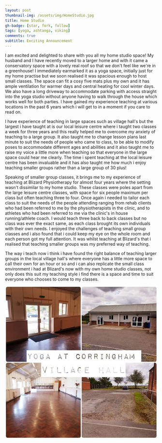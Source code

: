 ```yaml
---
layout: post
thumbnail-img: /assets/img/HomeStudio.jpg
title: Home Studio
gh-badge: [star, fork, follow]
tags: [yoga, ashtanga, viking]
comments: true
subtitle: Exciting Announcement
---
```


I am excited and delighted to share with you all my home studio space!
My husband and I have recently moved to a larger home and with it came a conservatory space with a lovely real roof so that we don't feel like we're in a greenhouse! I immediately earmarked it as a yoga space, initially just for my home practise but we soon realised it was spacious enough to host small classes. The space can fit a cosy five mats plus my own and it has ample ventilation for warmer days and central heating for cool winter days. We also have a long driveway to accommodate parking with access straight into the yoga studio without anyone having to walk through the house which works well for both parties. I have gained my experience teaching at various locations in the past 6 years which i will get to in a moment if you care to read on. 

I have experience of teaching in large spaces such as village hall's but the largest i have taught at is our local leisure centre where i taught two classes a week for three years and this really helped me to overcome my anxiety of teaching to a large group. It also taught me to change lesson plans last minute to suit the needs of people who came to class, to be able to modify poses to accommodate different ages and abilities and it also taught me to raise my voice a little more when teaching so that everyone in the large space could hear me clearly. The time i spent teaching at the local leisure centre has been invaluable and it has also taught me how much i enjoy teaching smaller groups rather than a large group of 30 plus!

Speaking of smaller group classes, it brings me to my experience of teaching at Blizard Physiotherapy for almost four years where the setting wasn't dissimilar to my home studio. These classes were poles apart from the large leisure centre classes, with space for six people maximum per class but often teaching three to four. Once again i needed to tailor each class to suit the needs of the people attending ranging from rehab clients who had been referred to me by the physiotherapists in the clinic, and to athletes who had been referred to me via the clinic's in house running/athlete coach. I would teach three back to back classes but no class was ever the exact same, as each class brought its own individuals with their own needs. I enjoyed the challenges of teaching small group classes and i also found that i could keep my eye on the whole room and each person got my full attention. It was whilst teaching at Blizard's that i realised that teaching smaller groups was my preferred way of teaching. 

The way i teach now i think i have found the right balance of teaching larger groups in the local village hall's where everyone has a little more space to call their own for an hour or so and i can also replicate the small class environment i had at Blizard's now with my own home studio classes, not only does this suit my teaching style i find there is a space and time to suit everyone who chooses to come to my classes. 

<img title="Corringham Classes" alt="" src="/assets/img/CorringhamStudio.jpg">
